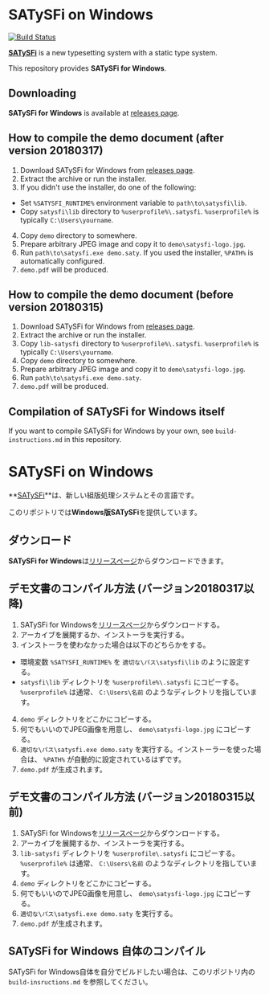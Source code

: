 # SATySFi on Windows

[![Build Status](https://travis-ci.org/qnighy/satysfi-cross-windows.svg?branch=master)](https://travis-ci.org/qnighy/satysfi-cross-windows)

**[SATySFi](https://github.com/gfngfn/SATySFi)** is a new typesetting system with a static type system.

This repository provides **SATySFi for Windows**.

## Downloading

**SATySFi for Windows** is available at [releases page](https://github.com/qnighy/satysfi-cross-windows/releases).

## How to compile the demo document (after version 20180317)

1. Download SATySFi for Windows from [releases page](https://github.com/qnighy/satysfi-cross-windows/releases).
2. Extract the archive or run the installer.
3. If you didn't use the installer, do one of the following:
  - Set `%SATYSFI_RUNTIME%` environment variable to `path\to\satysfi\lib`.
  - Copy `satysfi\lib` directory to `%userprofile%\.satysfi`. `%userprofile%` is typically `C:\Users\yourname`.
4. Copy `demo` directory to somewhere.
5. Prepare arbitrary JPEG image and copy it to `demo\satysfi-logo.jpg`.
6. Run `path\to\satysfi.exe demo.saty`. If you used the installer, `%PATH%` is automatically configured.
7. `demo.pdf` will be produced.

## How to compile the demo document (before version 20180315)

1. Download SATySFi for Windows from [releases page](https://github.com/qnighy/satysfi-cross-windows/releases).
2. Extract the archive or run the installer.
3. Copy `lib-satysfi` directory to `%userprofile%\.satysfi`. `%userprofile%` is typically `C:\Users\yourname`.
4. Copy `demo` directory to somewhere.
5. Prepare arbitrary JPEG image and copy it to `demo\satysfi-logo.jpg`.
6. Run `path\to\satysfi.exe demo.saty`.
7. `demo.pdf` will be produced.

## Compilation of SATySFi for Windows itself

If you want to compile SATySFi for Windows by your own, see `build-instructions.md` in this repository.

# SATySFi on Windows

**[SATySFi](https://github.com/gfngfn/SATySFi)**は、新しい組版処理システムとその言語です。

このリポジトリでは**Windows版SATySFi**を提供しています。

## ダウンロード

**SATySFi for Windows**は[リリースページ](https://github.com/qnighy/satysfi-cross-windows/releases)からダウンロードできます。

## デモ文書のコンパイル方法 (バージョン20180317以降)

1. SATySFi for Windowsを[リリースページ](https://github.com/qnighy/satysfi-cross-windows/releases)からダウンロードする。
2. アーカイブを展開するか、インストーラを実行する。
3. インストーラを使わなかった場合は以下のどちらかをする。
  - 環境変数 `%SATYSFI_RUNTIME%` を `適切な\パス\satysfi\lib` のように設定する。
  - `satysfi\lib` ディレクトリを `%userprofile%\.satysfi` にコピーする。 `%userprofile%` は通常、 `C:\Users\名前` のようなディレクトリを指しています。
4. `demo` ディレクトリをどこかにコピーする。
5. 何でもいいのでJPEG画像を用意し、 `demo\satysfi-logo.jpg` にコピーする。
6. `適切な\パス\satysfi.exe demo.saty` を実行する。インストーラーを使った場合は、 `%PATH%` が自動的に設定されているはずです。
7. `demo.pdf` が生成されます。

## デモ文書のコンパイル方法 (バージョン20180315以前)

1. SATySFi for Windowsを[リリースページ](https://github.com/qnighy/satysfi-cross-windows/releases)からダウンロードする。
2. アーカイブを展開するか、インストーラを実行する。
3. `lib-satysfi` ディレクトリを `%userprofile\.satysfi` にコピーする。 `%userprofile%` は通常、 `C:\Users\名前` のようなディレクトリを指しています。
4. `demo` ディレクトリをどこかにコピーする。
5. 何でもいいのでJPEG画像を用意し、 `demo\satysfi-logo.jpg` にコピーする。
6. `適切な\パス\satysfi.exe demo.saty` を実行する。
7. `demo.pdf` が生成されます。

## SATySFi for Windows 自体のコンパイル

SATySFi for Windows自体を自分でビルドしたい場合は、このリポジトリ内の `build-insructions.md` を参照してください。
